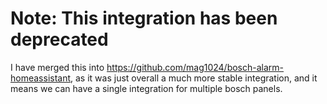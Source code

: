 # Note: This integration has been deprecated
I have merged this into https://github.com/mag1024/bosch-alarm-homeassistant, as it was just overall a much more stable integration, and it means we can have a single integration for multiple bosch panels.
